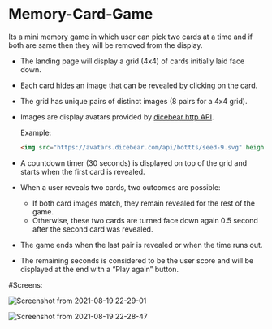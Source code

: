 # Memory-Card-Game
Its a mini memory game in which user can pick two cards at a time and if both are same then they will be removed from the display.



-	The landing page will display a grid (4x4) of cards initially laid face down. 
-	Each card hides an image that can be revealed by clicking on the card.
-	The grid has unique pairs of distinct images (8 pairs for a 4x4 grid).
-	Images are display avatars provided by [dicebear http API](https://avatars.dicebear.com/docs/http-api). 

    Example:
    ``` html
    <img src="https://avatars.dicebear.com/api/bottts/seed-9.svg" height="auto" width={96} alt="Avatar" />
    ```
-	A countdown timer (30 seconds) is displayed on top of the grid and starts when the first card is revealed.
-	When a user reveals two cards, two outcomes are possible: 
    -   If both card images match, they remain revealed for the rest of the game.
    -   Otherwise, these two cards are turned face down again 0.5 second after the second card was revealed.
-	The game ends when the last pair is revealed or when the time runs out.
-	The remaining seconds is considered to be the user score and will be displayed at the end with a “Play again” button.




#Screens:  

![Screenshot from 2021-08-19 22-29-01](https://user-images.githubusercontent.com/26285666/130113549-9e0166ef-1e20-47a1-80a5-5048280931ac.png)


![Screenshot from 2021-08-19 22-28-47](https://user-images.githubusercontent.com/26285666/130113587-91d23952-489e-48ab-a702-c37eda314845.png)




